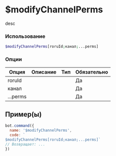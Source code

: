 # $modifyChannelPerms
desc
### Использование
```php
$modifyChannelPerms[roruId;канал;...perms]
```

### Опции

| Опция | Описание | Тип | Обязательно |
|--------|-------------|------|----------|
| roruId |  |  | Да | 
| канал |  |  | Да | 
| ...perms |  |  | Да |
## Пример(ы)

```javascript
bot.command({
  name: '$modifyChannelPerms',
  code: `
$modifyChannelPerms[roruId;канал;...perms]`
// Возвращает: ...
})
```
